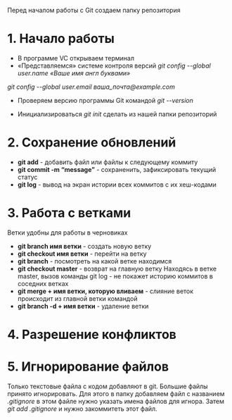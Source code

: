 Перед началом работы с Git создаем папку репозитория
# 1. Начало работы
* В программе VC открываем терминал
* «Представляемся» системе контроля версий
_git config --global user.name «Ваше имя англ буквами»_

_git config --global user.email ваша_почта@example.com_
* Проверяем версию программы Git командой    _git --version_

* Инициализироваться     _git init_  сделать из нашей папки репозиторий

# 2. Сохранение обновлений
* **git add** - добавить файл или файлы к следующему коммиту
* **git commit -m “message”** - cохраненить, зафиксировать текущий статус
* **git log** - вывод на экран истории всех коммитов с их хеш-кодами
# 3. Работа с ветками
Ветки удобны для работы в черновиках
* **git branch имя ветки** - создать новую ветку
* **git checkout имя ветки** - перейти на ветку 
* **git branch** - посмотреть на какой ветке находимся 
* **git checkout master** - возврат на главную ветку
Находясь в ветке master, вызов команды  git log  - не покажет историю коммитов в соседних ветках
* **git merge + имя ветки, которую вливаем** - cлияние веток происходит из главной ветки командой 
* **git branch -d + имя ветки** - удаление ветки
# 4. Разрешение конфликтов
# 5. Игнорирование файлов
Только текстовые файла с кодом добавляют в git. Большие файлы принято игнорировать. Для этого в папку добавляем файл с названием _.gitignore_ в этом файле нужно указать имена файлов для игнора. Затем *git add .gitignore* и нужно закоммитеть этот файл.